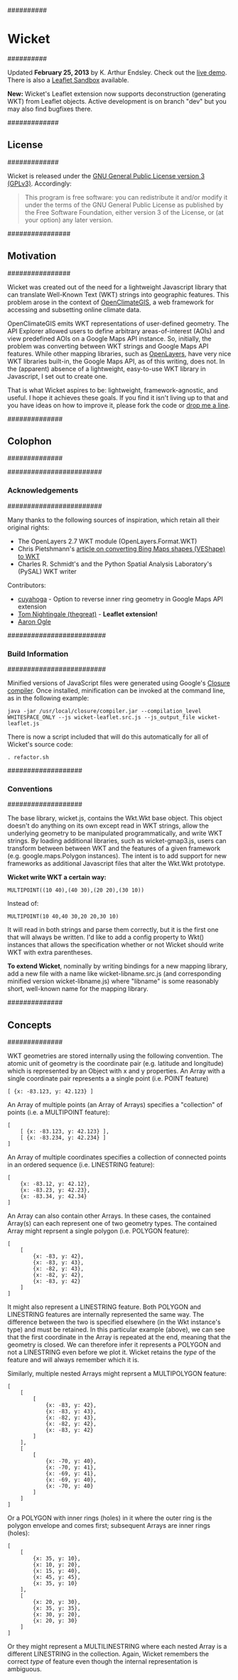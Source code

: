 ##########
# Wicket #
##########

Updated **February 25, 2013** by K. Arthur Endsley. Check out the [live demo](http://geojam.net/static/wicket/doc/). There is also a [Leaflet Sandbox](http://geojam.net/static/wicket/doc/leaflet.html) available.

**New:** Wicket's Leaflet extension now supports deconstruction (generating WKT) from Leaflet objects. Active development is on branch "dev" but you may also find bugfixes there.

#############
## License ##
#############

Wicket is released under the [GNU General Public License version 3 (GPLv3)](http://www.gnu.org/licenses/gpl.html).
Accordingly:

> This program is free software: you can redistribute it and/or modify
> it under the terms of the GNU General Public License as published by
> the Free Software Foundation, either version 3 of the License, or
> (at your option) any later version.

################
## Motivation ##
################

Wicket was created out of the need for a lightweight Javascript library that can translate Well-Known Text (WKT) strings into geographic features.
This problem arose in the context of [OpenClimateGIS](https://github.com/arthur-e/OpenClimateGIS), a web framework for accessing and subsetting online climate data.

OpenClimateGIS emits WKT representations of user-defined geometry.
The API Explorer allowed users to define arbitrary areas-of-interest (AOIs) and view predefined AOIs on a Google Maps API instance.
So, initially, the problem was converting between WKT strings and Google Maps API features.
While other mapping libraries, such as [OpenLayers](http://www.openlayers.org), have very nice WKT libraries built-in, the Google Maps API, as of this writing, does not.
In the (apparent) absence of a lightweight, easy-to-use WKT library in Javascript, I set out to create one.

That is what Wicket aspires to be: lightweight, framework-agnostic, and useful.
I hope it achieves these goals.
If you find it isn't living up to that and you have ideas on how to improve it, please fork the code or [drop me a line](mailto:kaendsle@mtu.edu).

##############
## Colophon ##
##############

########################
### Acknowledgements ###
########################

Many thanks to the following sources of inspiration, which retain all their original rights:

* The OpenLayers 2.7 WKT module (OpenLayers.Format.WKT)
* Chris Pietshmann's [article on converting Bing Maps shapes (VEShape) to WKT](http://pietschsoft.com/post/2009/04/04/Virtual-Earth-Shapes-%28VEShape%29-to-WKT-%28Well-Known-Text%29-and-Back-using-JavaScript.aspx)
* Charles R. Schmidt's and the Python Spatial Analysis Laboratory's (PySAL) WKT writer

Contributors:
* [cuyahoga](https://github.com/cuyahoga) - Option to reverse inner ring geometry in Google Maps API extension
* [Tom Nightingale (thegreat)](https://github.com/thegreat) - **Leaflet extension!**
* [Aaron Ogle](https://github.com/atogle)

#########################
### Build Information ###
#########################

Minified versions of JavaScript files were generated using Google's [Closure compiler](https://developers.google.com/closure/compiler/docs/gettingstarted_app).
Once installed, minification can be invoked at the command line, as in the following example:

    java -jar /usr/local/closure/compiler.jar --compilation_level WHITESPACE_ONLY --js wicket-leaflet.src.js --js_output_file wicket-leaflet.js 

There is now a script included that will do this automatically for all of Wicket's source code:

    . refactor.sh

###################
### Conventions ###
###################

The base library, wicket.js, contains the Wkt.Wkt base object.
This object doesn't do anything on its own except read in WKT strings, allow the underlying geometry to be manipulated programmatically, and write WKT strings.
By loading additional libraries, such as wicket-gmap3.js, users can transform between between WKT and the features of a given framework (e.g. google.maps.Polygon instances). 
The intent is to add support for new frameworks as additional Javascript files that alter the Wkt.Wkt prototype.

**Wicket write WKT a certain way:**

    MULTIPOINT((10 40),(40 30),(20 20),(30 10))

Instead of:

    MULTIPOINT(10 40,40 30,20 20,30 10)

It will read in both strings and parse them correctly, but it is the first one that will always be written.
I'd like to add a config property to Wkt() instances that allows the specification whether or not Wicket should write WKT with extra parentheses.

**To extend Wicket**, nominally by writing bindings for a new mapping library, add a new file with a name like wicket-libname.src.js (and corresponding minified version wicket-libname.js) where "libname" is some reasonably short, well-known name for the mapping library.

##############
## Concepts ##
##############

WKT geometries are stored internally using the following convention. The atomic unit of geometry is the coordinate pair (e.g. latitude and longitude) which is represented by an Object with x and y properties. An Array with a single coordinate pair represents a a single point (i.e. POINT feature)

    [ {x: -83.123, y: 42.123} ]

An Array of multiple points (an Array of Arrays) specifies a "collection" of points (i.e. a MULTIPOINT feature):

    [
        [ {x: -83.123, y: 42.123} ],
        [ {x: -83.234, y: 42.234} ]
    ]

An Array of multiple coordinates specifies a collection of connected points in an ordered sequence (i.e. LINESTRING feature):

    [
        {x: -83.12, y: 42.12},
        {x: -83.23, y: 42.23},
        {x: -83.34, y: 42.34}
    ]

An Array can also contain other Arrays. In these cases, the contained Array(s) can each represent one of two geometry types. The contained Array might reprsent a single polygon (i.e. POLYGON feature):

    [
        [
            {x: -83, y: 42},
            {x: -83, y: 43},
            {x: -82, y: 43},
            {x: -82, y: 42},
            {x: -83, y: 42}
        ]
    ]

It might also represent a LINESTRING feature. Both POLYGON and LINESTRING features are internally represented the same way. The difference between the two is specified elsewhere (in the Wkt instance's type) and must be retained. In this particular example (above), we can see that the first coordinate in the Array is repeated at the end, meaning that the geometry is closed. We can therefore infer it represents a POLYGON and not a LINESTRING even before we plot it. Wicket retains the *type* of the feature and will always remember which it is.

Similarly, multiple nested Arrays might reprsent a MULTIPOLYGON feature:

    [ 
        [
            [
                {x: -83, y: 42},
                {x: -83, y: 43},
                {x: -82, y: 43},
                {x: -82, y: 42},
                {x: -83, y: 42}
            ]
        ],
        [ 
            [
                {x: -70, y: 40},
                {x: -70, y: 41},
                {x: -69, y: 41},
                {x: -69, y: 40},
                {x: -70, y: 40}
            ]
        ]
    ]

Or a POLYGON with inner rings (holes) in it where the outer ring is the polygon envelope and comes first; subsequent Arrays are inner rings (holes):

    [ 
        [
            {x: 35, y: 10},
            {x: 10, y: 20},
            {x: 15, y: 40},
            {x: 45, y: 45},
            {x: 35, y: 10}
        ],
        [
            {x: 20, y: 30},
            {x: 35, y: 35},
            {x: 30, y: 20},
            {x: 20, y: 30}
        ]
    ]

Or they might represent a MULTILINESTRING where each nested Array is a different LINESTRING in the collection. Again, Wicket remembers the correct *type* of feature even though the internal representation is ambiguous.
